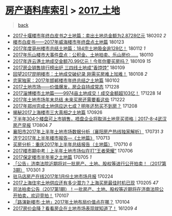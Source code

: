 [房产语料库索引](../../README.md)  > [2017_土地](2017_土地.md)
====
> [back](../README.md)

- [2017十堰楼市年终白皮书之土地篇：卖出土地总金额为2.8728亿元](http://jkwz.applinzi.com/ittc/7065485018128712714.html#2017%E5%8D%81%E5%A0%B0%E6%A5%BC%E5%B8%82%E5%B9%B4%E7%BB%88%E7%99%BD%E7%9A%AE%E4%B9%A6%E4%B9%8B%E5%9C%9F%E5%9C%B0%E7%AF%87%EF%BC%9A%E5%8D%96%E5%87%BA%E5%9C%9F%E5%9C%B0%E6%80%BB%E9%87%91%E9%A2%9D%E4%B8%BA2.8728%E4%BA%BF%E5%85%83) 180202 *2* 
- [楼市白皮书——2017年威海楼市年终盘点土地篇](http://jkwz.applinzi.com/ittc/7061803359197987850.html#%E6%A5%BC%E5%B8%82%E7%99%BD%E7%9A%AE%E4%B9%A6%E2%80%94%E2%80%942017%E5%B9%B4%E5%A8%81%E6%B5%B7%E6%A5%BC%E5%B8%82%E5%B9%B4%E7%BB%88%E7%9B%98%E7%82%B9%E5%9C%9F%E5%9C%B0%E7%AF%87) 180123  
- [2017年度亳州楼市总结土地篇：184宗土地吸金逾128亿！](http://jkwz.applinzi.com/ittc/7057686194727420944.html#2017%E5%B9%B4%E5%BA%A6%E4%BA%B3%E5%B7%9E%E6%A5%BC%E5%B8%82%E6%80%BB%E7%BB%93%E5%9C%9F%E5%9C%B0%E7%AF%87%EF%BC%9A184%E5%AE%97%E5%9C%9F%E5%9C%B0%E5%90%B8%E9%87%91%E9%80%BE128%E4%BA%BF%EF%BC%81) 180112 *1* 
- [2017年乐山楼市大事件盘点：公积金、土地拍卖、乐山房价……](http://jkwz.applinzi.com/ittc/7056887353384109066.html#2017%E5%B9%B4%E4%B9%90%E5%B1%B1%E6%A5%BC%E5%B8%82%E5%A4%A7%E4%BA%8B%E4%BB%B6%E7%9B%98%E7%82%B9%EF%BC%9A%E5%85%AC%E7%A7%AF%E9%87%91%E3%80%81%E5%9C%9F%E5%9C%B0%E6%8B%8D%E5%8D%96%E3%80%81%E4%B9%90%E5%B1%B1%E6%88%BF%E4%BB%B7%E2%80%A6%E2%80%A6) 180110  
- [2017年连云港土地成交金额70.99亿元！今年你要买房吗？](http://jkwz.applinzi.com/ittc/7056651402229580816.html#2017%E5%B9%B4%E8%BF%9E%E4%BA%91%E6%B8%AF%E5%9C%9F%E5%9C%B0%E6%88%90%E4%BA%A4%E9%87%91%E9%A2%9D70.99%E4%BA%BF%E5%85%83%EF%BC%81%E4%BB%8A%E5%B9%B4%E4%BD%A0%E8%A6%81%E4%B9%B0%E6%88%BF%E5%90%97%EF%BC%9F) 180109 *15* 
- [2017房企销售排行榜出炉 三四线土地成“香饽饽”](http://jkwz.applinzi.com/ittc/7056591022669169680.html#2017%E6%88%BF%E4%BC%81%E9%94%80%E5%94%AE%E6%8E%92%E8%A1%8C%E6%A6%9C%E5%87%BA%E7%82%89%C2%A0%E4%B8%89%E5%9B%9B%E7%BA%BF%E5%9C%9F%E5%9C%B0%E6%88%90%E2%80%9C%E9%A6%99%E9%A5%BD%E9%A5%BD%E2%80%9D) 180109  
- [回望2017昆明楼市：土地成交破纪录 刚需买房难上加难！](http://jkwz.applinzi.com/ittc/7056255037527819270.html#%E5%9B%9E%E6%9C%9B2017%E6%98%86%E6%98%8E%E6%A5%BC%E5%B8%82%EF%BC%9A%E5%9C%9F%E5%9C%B0%E6%88%90%E4%BA%A4%E7%A0%B4%E7%BA%AA%E5%BD%95+%E5%88%9A%E9%9C%80%E4%B9%B0%E6%88%BF%E9%9A%BE%E4%B8%8A%E5%8A%A0%E9%9A%BE%EF%BC%81) 180108 *2* 
- [恋家独家：2017年邯郸楼市年终总结之土地篇](http://jkwz.applinzi.com/ittc/7053939838720410640.html#%E6%81%8B%E5%AE%B6%E7%8B%AC%E5%AE%B6%EF%BC%9A2017%E5%B9%B4%E9%82%AF%E9%83%B8%E6%A5%BC%E5%B8%82%E5%B9%B4%E7%BB%88%E6%80%BB%E7%BB%93%E4%B9%8B%E5%9C%9F%E5%9C%B0%E7%AF%87) 180102  
- [2017土地市场——价值爆发，房企自持成常态](http://jkwz.applinzi.com/ittc/7052086485933622289.html#2017%E5%9C%9F%E5%9C%B0%E5%B8%82%E5%9C%BA%E2%80%94%E2%80%94%E4%BB%B7%E5%80%BC%E7%88%86%E5%8F%91%EF%BC%8C%E6%88%BF%E4%BC%81%E8%87%AA%E6%8C%81%E6%88%90%E5%B8%B8%E6%80%81) 171228  
- [2017淄博楼市土地篇——9974亩土地成交！成交金额超103亿！](http://jkwz.applinzi.com/ittc/7051798473085551633.html#2017%E6%B7%84%E5%8D%9A%E6%A5%BC%E5%B8%82%E5%9C%9F%E5%9C%B0%E7%AF%87%E2%80%94%E2%80%949974%E4%BA%A9%E5%9C%9F%E5%9C%B0%E6%88%90%E4%BA%A4%EF%BC%81%E6%88%90%E4%BA%A4%E9%87%91%E9%A2%9D%E8%B6%85103%E4%BA%BF%EF%BC%81) 171228 *14* 
- [2017年土地市场年末总结 未来买房还需要看这些](http://jkwz.applinzi.com/ittc/7049888784781411344.html#2017%E5%B9%B4%E5%9C%9F%E5%9C%B0%E5%B8%82%E5%9C%BA%E5%B9%B4%E6%9C%AB%E6%80%BB%E7%BB%93+%E6%9C%AA%E6%9D%A5%E4%B9%B0%E6%88%BF%E8%BF%98%E9%9C%80%E8%A6%81%E7%9C%8B%E8%BF%99%E4%BA%9B) 171222  
- [2017年郑州完成土地供应达七成？明年还愁买不到房？](http://jkwz.applinzi.com/ittc/7044682864363308048.html#2017%E5%B9%B4%E9%83%91%E5%B7%9E%E5%AE%8C%E6%88%90%E5%9C%9F%E5%9C%B0%E4%BE%9B%E5%BA%94%E8%BE%BE%E4%B8%83%E6%88%90%EF%BC%9F%E6%98%8E%E5%B9%B4%E8%BF%98%E6%84%81%E4%B9%B0%E4%B8%8D%E5%88%B0%E6%88%BF%EF%BC%9F) 171208  
- [揭秘2017上海楼市三大真相之土地篇](http://jkwz.applinzi.com/ittc/7017639616281314321.html#%E6%8F%AD%E7%A7%982017%E4%B8%8A%E6%B5%B7%E6%A5%BC%E5%B8%82%E4%B8%89%E5%A4%A7%E7%9C%9F%E7%9B%B8%E4%B9%8B%E5%9C%9F%E5%9C%B0%E7%AF%87) 170926  
- [下半年304个楼盘可上市销售，捂盘企业将取消土地竞买资格｜2017-8-4武汉房产早报](http://jkwz.applinzi.com/ittc/6997862951426720784.html#%E4%B8%8B%E5%8D%8A%E5%B9%B4304%E4%B8%AA%E6%A5%BC%E7%9B%98%E5%8F%AF%E4%B8%8A%E5%B8%82%E9%94%80%E5%94%AE%EF%BC%8C%E6%8D%82%E7%9B%98%E4%BC%81%E4%B8%9A%E5%B0%86%E5%8F%96%E6%B6%88%E5%9C%9F%E5%9C%B0%E7%AB%9E%E4%B9%B0%E8%B5%84%E6%A0%BC%EF%BD%9C2017-8-4%E6%AD%A6%E6%B1%89%E6%88%BF%E4%BA%A7%E6%97%A9%E6%8A%A5) 170804 *7* 
- [襄阳市2017年上半年土地市场数据分析（襄阳房产热线独家解析）](http://jkwz.applinzi.com/ittc/6996491832828363792.html#%E8%A5%84%E9%98%B3%E5%B8%822017%E5%B9%B4%E4%B8%8A%E5%8D%8A%E5%B9%B4%E5%9C%9F%E5%9C%B0%E5%B8%82%E5%9C%BA%E6%95%B0%E6%8D%AE%E5%88%86%E6%9E%90%EF%BC%88%E8%A5%84%E9%98%B3%E6%88%BF%E4%BA%A7%E7%83%AD%E7%BA%BF%E7%8B%AC%E5%AE%B6%E8%A7%A3%E6%9E%90%EF%BC%89) 170731 *3* 
- [济宁2017年上半年楼市报告—《土地篇》](http://jkwz.applinzi.com/ittc/6989717077886501904.html#%E6%B5%8E%E5%AE%812017%E5%B9%B4%E4%B8%8A%E5%8D%8A%E5%B9%B4%E6%A5%BC%E5%B8%82%E6%8A%A5%E5%91%8A%E2%80%94%E3%80%8A%E5%9C%9F%E5%9C%B0%E7%AF%87%E3%80%8B) 170713  
- [买房分析：重庆2017年上半年总结报告（土地篇）](http://jkwz.applinzi.com/ittc/6988685937792779268.html#%E4%B9%B0%E6%88%BF%E5%88%86%E6%9E%90%EF%BC%9A%E9%87%8D%E5%BA%862017%E5%B9%B4%E4%B8%8A%E5%8D%8A%E5%B9%B4%E6%80%BB%E7%BB%93%E6%8A%A5%E5%91%8A%EF%BC%88%E5%9C%9F%E5%9C%B0%E7%AF%87%EF%BC%89) 170710 *6* 
- [2017楼市期中考｜上半年土地市场似在打“王者荣耀”](http://jkwz.applinzi.com/ittc/6987118094055899920.html#2017%E6%A5%BC%E5%B8%82%E6%9C%9F%E4%B8%AD%E8%80%83%EF%BD%9C%E4%B8%8A%E5%8D%8A%E5%B9%B4%E5%9C%9F%E5%9C%B0%E5%B8%82%E5%9C%BA%E4%BC%BC%E5%9C%A8%E6%89%93%E2%80%9C%E7%8E%8B%E8%80%85%E8%8D%A3%E8%80%80%E2%80%9D) 170706  
- [2017保定楼市半年鉴之土地篇](http://jkwz.applinzi.com/ittc/6986859044193960976.html#2017%E4%BF%9D%E5%AE%9A%E6%A5%BC%E5%B8%82%E5%8D%8A%E5%B9%B4%E9%89%B4%E4%B9%8B%E5%9C%9F%E5%9C%B0%E7%AF%87) 170705 *1* 
- [「公告」济南法院近期将对一批房产、土地、股权等进行公开拍卖！（2017第3期）](http://jkwz.applinzi.com/ittc/6940042143904302085.html#%E3%80%8C%E5%85%AC%E5%91%8A%E3%80%8D%E6%B5%8E%E5%8D%97%E6%B3%95%E9%99%A2%E8%BF%91%E6%9C%9F%E5%B0%86%E5%AF%B9%E4%B8%80%E6%89%B9%E6%88%BF%E4%BA%A7%E3%80%81%E5%9C%9F%E5%9C%B0%E3%80%81%E8%82%A1%E6%9D%83%E7%AD%89%E8%BF%9B%E8%A1%8C%E5%85%AC%E5%BC%80%E6%8B%8D%E5%8D%96%EF%BC%81%EF%BC%882017%E7%AC%AC3%E6%9C%9F%EF%BC%89) 170301 *3* 
- [驻马店房产在线2017年1月份土地市场月报](http://jkwz.applinzi.com/ittc/6938110394299319300.html#%E9%A9%BB%E9%A9%AC%E5%BA%97%E6%88%BF%E4%BA%A7%E5%9C%A8%E7%BA%BF2017%E5%B9%B41%E6%9C%88%E4%BB%BD%E5%9C%9F%E5%9C%B0%E5%B8%82%E5%9C%BA%E6%9C%88%E6%8A%A5) 170224  
- [2017上海住宅土地供应还有多少潜力？上海买房最佳时机已现](http://jkwz.applinzi.com/ittc/6930939466062758917.html#2017%E4%B8%8A%E6%B5%B7%E4%BD%8F%E5%AE%85%E5%9C%9F%E5%9C%B0%E4%BE%9B%E5%BA%94%E8%BF%98%E6%9C%89%E5%A4%9A%E5%B0%91%E6%BD%9C%E5%8A%9B%EF%BC%9F%E4%B8%8A%E6%B5%B7%E4%B9%B0%E6%88%BF%E6%9C%80%E4%BD%B3%E6%97%B6%E6%9C%BA%E5%B7%B2%E7%8E%B0) 170205 *47* 
- [司法拍卖公告（2017第1期）！一批房产、土地、股权等近期将在济南法院公开拍卖，欢迎竞拍！](http://jkwz.applinzi.com/ittc/6920356045959726084.html#%E5%8F%B8%E6%B3%95%E6%8B%8D%E5%8D%96%E5%85%AC%E5%91%8A%EF%BC%882017%E7%AC%AC1%E6%9C%9F%EF%BC%89%EF%BC%81%E4%B8%80%E6%89%B9%E6%88%BF%E4%BA%A7%E3%80%81%E5%9C%9F%E5%9C%B0%E3%80%81%E8%82%A1%E6%9D%83%E7%AD%89%E8%BF%91%E6%9C%9F%E5%B0%86%E5%9C%A8%E6%B5%8E%E5%8D%97%E6%B3%95%E9%99%A2%E5%85%AC%E5%BC%80%E6%8B%8D%E5%8D%96%EF%BC%8C%E6%AC%A2%E8%BF%8E%E7%AB%9E%E6%8B%8D%EF%BC%81) 170107  
- [「路演新楼市·土地」2017年土地布局价值点在哪？](http://jkwz.applinzi.com/ittc/6919424892239086596.html#%E3%80%8C%E8%B7%AF%E6%BC%94%E6%96%B0%E6%A5%BC%E5%B8%82%C2%B7%E5%9C%9F%E5%9C%B0%E3%80%8D2017%E5%B9%B4%E5%9C%9F%E5%9C%B0%E5%B8%83%E5%B1%80%E4%BB%B7%E5%80%BC%E7%82%B9%E5%9C%A8%E5%93%AA%EF%BC%9F) 170104  
- [2017房价会降？看看房企在土地市场表现就知道了！](http://jkwz.applinzi.com/ittc/6909659563501814789.html#2017%E6%88%BF%E4%BB%B7%E4%BC%9A%E9%99%8D%EF%BC%9F%E7%9C%8B%E7%9C%8B%E6%88%BF%E4%BC%81%E5%9C%A8%E5%9C%9F%E5%9C%B0%E5%B8%82%E5%9C%BA%E8%A1%A8%E7%8E%B0%E5%B0%B1%E7%9F%A5%E9%81%93%E4%BA%86%EF%BC%81) 161209 *4* 
